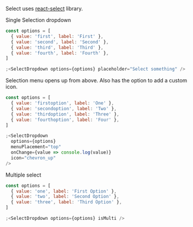Select uses [react-select](https://react-select.com) library.

Single Selection dropdown

```js
const options = [
  { value: 'first', label: 'First' },
  { value: 'second', label: 'Second' },
  { value: 'third', label: 'Third' },
  { value: 'fourth', label: 'Fourth' },
]

;<SelectDropdown options={options} placeholder="Select something" />
```

Selection menu opens up from above. Also has the option to add a custom icon.

```js
const options = [
  { value: 'firstoption', label: 'One' },
  { value: 'secondoption', label: 'Two' },
  { value: 'thirdoption', label: 'Three' },
  { value: 'fourthoption', label: 'Four' },
]

;<SelectDropdown
  options={options}
  menuPlacement="top"
  onChange={value => console.log(value)}
  icon="chevron_up"
/>
```

Multiple select

```js
const options = [
  { value: 'one', label: 'First Option' },
  { value: 'two', label: 'Second Option' },
  { value: 'three', label: 'Third Option' },
]

;<SelectDropdown options={options} isMulti />
```
